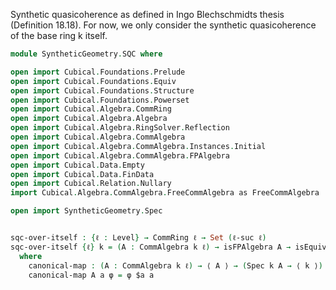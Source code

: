 Synthetic quasicoherence as defined in Ingo Blechschmidts thesis (Definition 18.18).
For now, we only consider the synthetic quasicoherence of the base ring k itself.

```agda
module SyntheticGeometry.SQC where

open import Cubical.Foundations.Prelude
open import Cubical.Foundations.Equiv
open import Cubical.Foundations.Structure
open import Cubical.Foundations.Powerset
open import Cubical.Algebra.CommRing
open import Cubical.Algebra.Algebra
open import Cubical.Algebra.RingSolver.Reflection
open import Cubical.Algebra.CommAlgebra
open import Cubical.Algebra.CommAlgebra.Instances.Initial
open import Cubical.Algebra.CommAlgebra.FPAlgebra
open import Cubical.Data.Empty
open import Cubical.Data.FinData
open import Cubical.Relation.Nullary
import Cubical.Algebra.CommAlgebra.FreeCommAlgebra as FreeCommAlgebra

open import SyntheticGeometry.Spec


sqc-over-itself : {ℓ : Level} → CommRing ℓ → Set (ℓ-suc ℓ)
sqc-over-itself {ℓ} k = (A : CommAlgebra k ℓ) → isFPAlgebra A → isEquiv (canonical-map A)
  where
    canonical-map : (A : CommAlgebra k ℓ) → ⟨ A ⟩ → (Spec k A → ⟨ k ⟩)
    canonical-map A a φ = φ $a a

```
